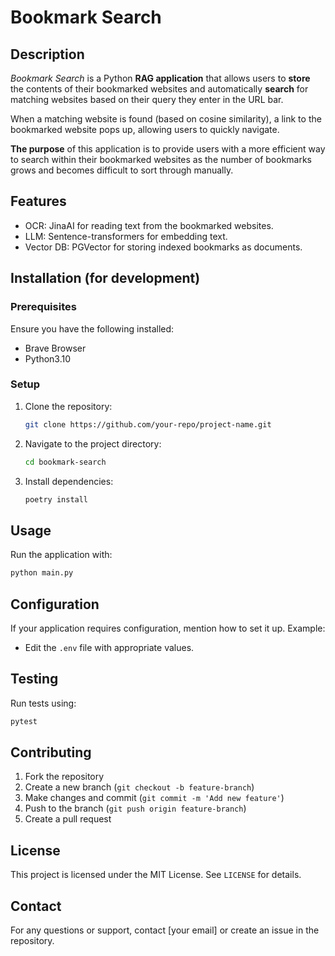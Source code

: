 # Bookmark Search

## Description

_Bookmark Search_ is a Python **RAG application** that allows users to **store** the contents of their bookmarked
websites and
automatically **search** for matching websites based on their query they enter in the URL bar.

When a matching website is found (based on cosine similarity), a link to the bookmarked website pops up, allowing users
to quickly navigate.

**The purpose** of this application is to provide users with a more efficient way to search within their bookmarked
websites as the number of bookmarks grows and becomes difficult to sort through manually.

## Features

- OCR: JinaAI for reading text from the bookmarked websites.
- LLM: Sentence-transformers for embedding text.
- Vector DB: PGVector for storing indexed bookmarks as documents.

## Installation (for development)

### Prerequisites

Ensure you have the following installed:

- Brave Browser
- Python3.10


### Setup

1. Clone the repository:
   ```sh
   git clone https://github.com/your-repo/project-name.git
   ```
2. Navigate to the project directory:
   ```sh
   cd bookmark-search
   ```

3. Install dependencies:
   ```sh
   poetry install
   ```

## Usage

Run the application with:

```sh
python main.py
```

## Configuration

If your application requires configuration, mention how to set it up. Example:

- Edit the `.env` file with appropriate values.

## Testing

Run tests using:

```sh
pytest
```

## Contributing

1. Fork the repository
2. Create a new branch (`git checkout -b feature-branch`)
3. Make changes and commit (`git commit -m 'Add new feature'`)
4. Push to the branch (`git push origin feature-branch`)
5. Create a pull request

## License

This project is licensed under the MIT License. See `LICENSE` for details.

## Contact

For any questions or support, contact [your email] or create an issue in the repository.
